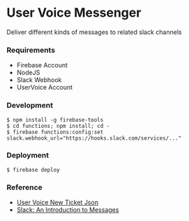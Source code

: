 # User Voice Messenger
Deliver different kinds of messages to related slack channels

### Requirements

* Firebase Account
* NodeJS
* Slack Webhook
* UserVoice Account

### Development

```shell
$ npm install -g firebase-tools
$ cd functions; npm install; cd -
$ firebase functions:config:set slack.webhook_url="https://hooks.slack.com/services/..."
```

### Deployment

```shell
$ firebase deploy
```

### Reference 

- [User Voice New Ticket Json](https://github.com/uservoice/uservoice-service-hooks/blob/master/spec/fixtures/json/new_ticket.json)
- [Slack: An Introduction to Messages](https://api.slack.com/docs/messages)
